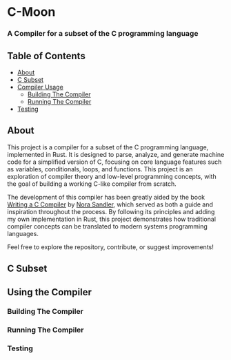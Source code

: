 # C-Moon

### A Compiler for a subset of the C programming language

## Table of Contents

- [About](#about)
- [C Subset](#subset)
- [Compiler Usage](#usage)
    * [Building The Compiler](#build)
    * [Running The Compiler](#running)
- [Testing](#testing)

<a name="about"/>

## About

This project is a compiler for a subset of the C programming language, implemented in Rust. It is designed to parse, analyze, and generate machine code for a simplified version of C, focusing on core language features such as variables, conditionals, loops, and functions. This project is an exploration of compiler theory and low-level programming concepts, with the goal of building a working C-like compiler from scratch.

The development of this compiler has been greatly aided by the book [Writing a C Compiler](https://nostarch.com/writing-c-compiler) by [Nora Sandler](https://norasandler.com/), which served as both a guide and inspiration throughout the process. By following its principles and adding my own implementation in Rust, this project demonstrates how traditional compiler concepts can be translated to modern systems programming languages.

Feel free to explore the repository, contribute, or suggest improvements!

<a name="subset"/>

## C Subset

<a name="usage"/>

## Using the Compiler

<a name="build"/>

### Building The Compiler

<a name="running"/>

### Running The Compiler

<a name="testing"/>

### Testing
